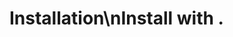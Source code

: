 <!-- Source: /Users/mzahirudeen/playwright-framework-dev/docs-backup/consolidated-docs/docs-docusaurus-docs-docusaurus-docs-installation.md -->

<!-- Source: /Users/mzahirudeen/playwright-framework/docs/docusaurus/docs/docusaurus/docs/installation.md -->

# Installation\nInstall with .
